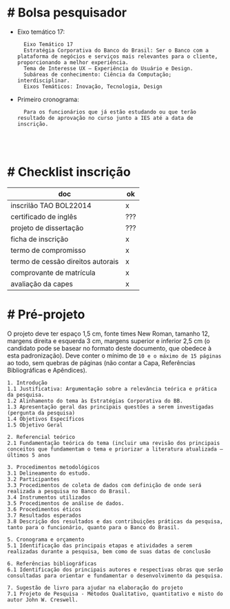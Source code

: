 # # Bolsa pesquisador

- Eixo temático 17:

		Eixo Temático 17
		Estratégia Corporativa do Banco do Brasil: Ser o Banco com a plataforma de negócios e serviços mais relevantes para o cliente, proporcionando a melhor experiência.
		Tema de Interesse UX – Experiência do Usuário e Design.
		Subáreas de conhecimento: Ciência da Computação; interdisciplinar.
		Eixos Temáticos: Inovação, Tecnologia, Design

- Primeiro cronograma:

		Para os funcionários que já estão estudando ou que terão resultado de aprovação no curso junto a IES até a data de inscrição.

<br><br>


# # Checklist inscrição

doc | ok
--- | ----------------------------------- 
inscrilão TAO BOL22014				| x
certificado de inglês				| ???
projeto de dissertação				| ???
ficha de inscrição					| x
termo de compromisso				| x
termo de cessão direitos autorais	| x
comprovante de matrícula			| x
avaliação da capes					| x


# # Pré-projeto

O projeto deve ter espaço 1,5 cm, fonte times New Roman, tamanho 12, margens direita e esquerda 3 cm, margens superior e inferior 2,5 cm (o candidato pode se basear no formato deste documento, que obedece à esta padronização). Deve conter o mínimo de `10 e o máximo de 15 páginas` ao todo, sem quebras de páginas (não contar a Capa, Referências Bibliográficas e Apêndices).

	1. Introdução
	1.1 Justificativa: Argumentação sobre a relevância teórica e prática da pesquisa.
	1.2	Alinhamento do tema às Estratégias Corporativa do BB.
	1.3	Apresentação geral das principais questões a serem investigadas (pergunta da pesquisa)
	1.4	Objetivos Específicos
	1.5	Objetivo Geral

	2. Referencial teórico
	2.1	Fundamentação teórica do tema (incluir uma revisão dos principais conceitos que fundamentam o tema e priorizar a literatura atualizada – últimos 5 anos 

	3. Procedimentos metodológicos
	3.1	Delineamento do estudo.
	3.2	Participantes
	3.3	Procedimentos de coleta de dados com definição de onde será realizada a pesquisa no Banco do Brasil. 
	3.4 Instrumentos utilizados
	3.5	Procedimentos de análise de dados.
	3.6	Procedimentos éticos
	3.7 Resultados esperados
	3.8	Descrição dos resultados e das contribuições práticas da pesquisa, tanto para o funcionário, quanto para o Banco do Brasil.

	5. Cronograma e orçamento
	5.1 Identificação das principais etapas e atividades a serem realizadas durante a pesquisa, bem como de suas datas de conclusão

	6. Referências bibliográficas
	6.1	Identificação dos principais autores e respectivas obras que serão consultadas para orientar e fundamentar o desenvolvimento da pesquisa.

	7. Sugestão de livro para ajudar na elaboração do projeto
	7.1 Projeto de Pesquisa - Métodos Qualitativo, quantitativo e misto do autor John W. Creswell.
